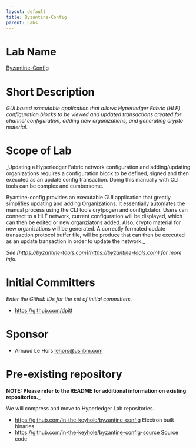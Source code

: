 ```yaml
---
layout: default
title: Byzantine-Config
parent: Labs
---
```

# Lab Name
[Byzantine-Config](https://github.com/hyperledger-labs/byzantine-config)

# Short Description
_GUI based executable application that allows Hyperledger Fabric (HLF) configuration blocks to be viewed and updated transactions created for channel configuration, adding new organizations, and generating crypto material._

# Scope of Lab
_Updating a Hyperledger Fabric network configuration and adding/updating organizations requires a configuration block to be defined, signed and then executed as an update config transaction. Doing this manually with CLI tools can be complex and cumbersome. 

Byantine-config provides an executable GUI application that greatly simplifies updating and adding Organizations. It essentially automates the manual process using the CLI tools crytpogen and configtxlator. Users can connect to a HLF network, current configuration will be displayed, which can then be edited or new organziatons added. Also, crypto material for new organizations will be generated.  A correctly formated update transaction protocol buffer file, will be produce that can then be executed as an update transaction in order to update the network._

_See [https://byzantine-tools.com](https://byzantine-tools.com) for more info._


# Initial Committers
_Enter the Github IDs for the set of initial committers._
- https://github.com/dpitt



# Sponsor
- Arnaud Le Hors lehors@us.ibm.com


# Pre-existing repository

 **NOTE: Please refer to the README for additional information on existing repositories.**_
 
  We will compress and move to Hyperledger Lab repositories.
  
- https://github.com/in-the-keyhole/byzantine-config  Electron built binaries 
- https://github.com/in-the-keyhole/byzantine-config-source Source code 

